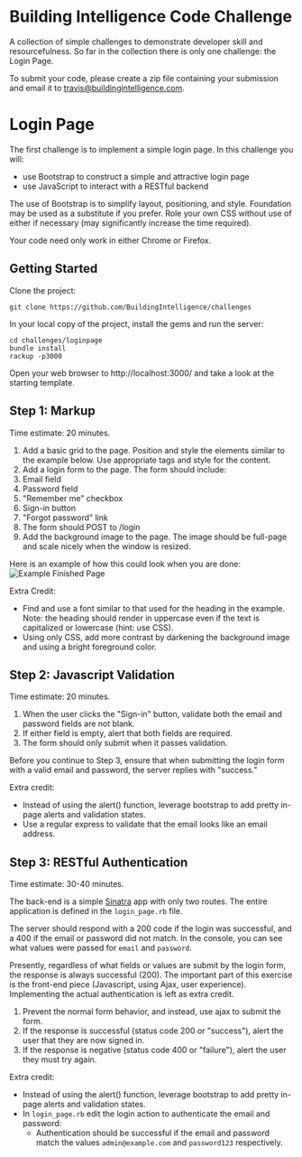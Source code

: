 Building Intelligence Code Challenge
====================================

A collection of simple challenges to demonstrate developer skill and resourcefulness.
So far in the collection there is only one challenge: the Login Page.

To submit your code, please create a zip file containing your submission and email it
to travis@buildingintelligence.com.


# Login Page

The first challenge is to implement a simple login page.  In this challenge you will:

* use Bootstrap to construct a simple and attractive login page
* use JavaScript to interact with a RESTful backend

The use of Bootstrap is to simplify layout, positioning, and style.  Foundation may
be used as a substitute if you prefer.  Role your own CSS without use of either if
necessary (may significantly increase the time required).

Your code need only work in either Chrome or Firefox.


## Getting Started

Clone the project:

```
git clone https://github.com/BuildingIntelligence/challenges
```

In your local copy of the project, install the gems and run the server:

```
cd challenges/loginpage
bundle install
rackup -p3000
```

Open your web browser to http://localhost:3000/ and take a look at the starting template.


## Step 1: Markup

Time estimate: 20 minutes.

1. Add a basic grid to the page.  Position and style the elements similar to the example below.  Use appropriate tags and style for the content.
2. Add a login form to the page.  The form should include:
  1. Email field
  2. Password field
  3. "Remember me" checkbox
  4. Sign-in button
  5. "Forgot password" link
  6. The form should POST to /login
3. Add the background image to the page.  The image should be full-page and scale nicely when the window is resized.


Here is an example of how this could look when you are done:
![Example Finished Page](https://raw.githubusercontent.com/BuildingIntelligence/challenges/master/loginpage/public/img/goal.jpg)


Extra Credit:

* Find and use a font similar to that used for the heading in the example.  Note: the heading should render in uppercase even if the text is capitalized or lowercase (hint: use CSS).
* Using only CSS, add more contrast by darkening the background image and using a bright foreground color.



## Step 2: Javascript Validation

Time estimate: 20 minutes.

1. When the user clicks the "Sign-in" button, validate both the email and password fields are not blank.
  1. If either field is empty, alert that both fields are required.
2. The form should only submit when it passes validation.

Before you continue to Step 3, ensure that when submitting the login form with a valid email and password, the server replies with "success."


Extra credit:

* Instead of using the alert() function, leverage bootstrap to add pretty in-page alerts and validation states.
* Use a regular express to validate that the email looks like an email address.



## Step 3: RESTful Authentication

Time estimate: 30-40 minutes.

The back-end is a simple [Sinatra](http://www.sinatrarb.com/) app with only two routes.
The entire application is defined in the `login_page.rb` file.  

The server should respond with a 200 code if the login was successful, and a 400 if the email or password did not match. In the console, you can see what values were passed for `email` and `password`.

Presently, regardless of what fields or values are submit by the login form, the response is always successful (200).  The important part of this exercise is the front-end piece (Javascript, using Ajax, user experience).  Implementing the actual authentication is left as extra credit. 

1. Prevent the normal form behavior, and instead, use ajax to submit the form.
2. If the response is successful (status code 200 or "success"), alert the user that they are now signed in.
3. If the response is negative (status code 400 or "failure"), alert the user they must try again.

Extra credit:

* Instead of using the alert() function, leverage bootstrap to add pretty in-page alerts and validation states.
* In `login_page.rb` edit the login action to authenticate the email and password:
  * Authentication should be successful if the email and password match the values `admin@example.com` and `password123` respectively.



